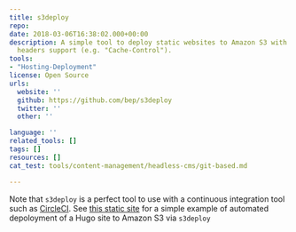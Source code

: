 ```yaml
---
title: s3deploy
repo: 
date: 2018-03-06T16:38:02.000+00:00
description: A simple tool to deploy static websites to Amazon S3 with Gzip and custom
  headers support (e.g. "Cache-Control").
tools:
- "Hosting-Deployment"
license: Open Source
urls:
  website: ''
  github: https://github.com/bep/s3deploy
  twitter: ''
  other: ''

language: ''
related_tools: []
tags: []
resources: []
cat_test: tools/content-management/headless-cms/git-based.md

---
```

Note that `s3deploy` is a perfect tool to use with a continuous integration tool such as [CircleCI](https://circleci.com/). See [this static site](https://github.com/bep/bego.io) for a simple example of automated depoloyment of a Hugo site to Amazon S3 via `s3deploy`